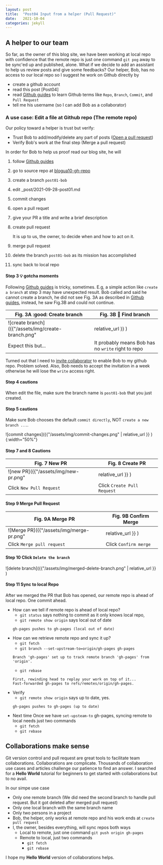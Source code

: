 ```yaml
---
layout: post
title:  "Post04 Input from a helper (Pull Request)"
date:   2021-10-04
categories: jekyll
---
```

## A helper to our team

So far, as the owner of this blog site, we have been working at local repo with confidence that the remote repo is just one command `git pog` away to be sync'ed up and published, alone. What if we decide to add an assistant to help us review posts and give some feedbacks? Our helper, Bob, has no access to our local repo so I suggest he work on Github directly by
 - create a github account
 - read this post [Post04]
 - read [Github guides] to learn Github terms like `Repo`, `Branch`, `Commit`, and `Pull Request`
 - tell me his username (so I can add Bob as a collaborator)

### A use case: Edit a file at Github repo (The remote repo)

Our policy toward a helper is trust but verify: 
 - Trust Bob to add/modify/delete any part of posts ([Open a pull request])
 - Verify Bob's work at the final step (Merge a pull request)

In order for Bob to help us proof read our blog site, he will

  1. follow [Github guides]
  1. go to source repo at [blogua10-gh-repo]
  1. create a branch `post01-bob`
  1. edit _post/2021-09-28-post01.md
  1. commit changes
  1. open a pull requet
  1. give your PR a title and write a brief description
  1. create pull request

     It is up to us, the owner, to decide when and how to act on it.
  1. merge pull request
  1. delete the branch `post01-bob` as its mission has accomplished
  1. sync back to local repo

#### Step 3 💡 gotcha moments

Following [Github guides] is tricky, sometimes. E.g, a simple action like `create a branch` at step 3 may have unexpected result. Bob called and said he cannot create a branch, he did not see Fig. 3A as described in [Github guides], instead, he saw Fig.3B and could not continue.

 Fig. 3A :good: Create branch | Fig. 3B :hot_face: Find branch
 ------ | ------
 ![create branch]({{"/assets/img/create-branch.png" | relative_url }} ) | ![find branch]({{"/assets/img/find-branch.png" | relative_url }} )
 Expect this but... | It probably means Bob has no `write` right to repo

Turned out that I need to [invite collaborator] to enable Bob to my github repo. Problem solved. Also, Bob needs to accept the invitation in a week otherwise he will lose the `write` access right.

#### Step 4 cautions

When edit the file, make sure the branch name is `post01-bob` that you just created. 

#### Step 5 cautions

Make sure Bob chooses the default `commit directly`, NOT `create a new branch ...`.

![commit changes]({{"/assets/img/commit-changes.png" | relative_url }} ){:width="50%"}

#### Step 7 and 8 Cautions

Fig. 7 New PR | Fig. 8 Create PR
------ | ------
 ![new PR]({{"/assets/img/new-pr.png" | relative_url }} ) | ![create PR]({{"/assets/img/create-pr.png" | relative_url }} )
 Click `New Pull Request` | Click `Create Pull Request`
 
#### Step 9 Merge Pull Request

Fig. 9A Merge PR | Fig. 9B Confirm Merge
------ | ------
 ![Merge PR]({{"/assets/img/merge-pr.png" | relative_url }} ) | ![Confirm Merge]({{"/assets/img/confirm-merge.png" | relative_url }} )
 Click `Merge pull request` | Click `Confirm merge`

#### Step 10 Click `Delete the branch`

 ![delete branch]({{"/assets/img/merged-delete-branch.png" | relative_url }} )

#### Step 11 Sync to local Repo

After we merged the PR that Bob has opened, our remote repo is ahead of local repo. One commit ahead.

 - How can we tell if remote repo is ahead of local repo?
   - `git status` says nothing to commit as it only knows local repo,
   - `git remote show origin` says local out of date
   ```
   gh-pages pushes to gh-pages (local out of date)
   ```
 - How can we retrieve remote repo and sync it up?
   - `git fetch`
   - `git branch --set-upstream-to=origin/gh-pages gh-pages`
   ```
   Branch 'gh-pages' set up to track remote branch 'gh-pages' from 'origin'.
   ```
   - `git rebase`
   ```
   First, rewinding head to replay your work on top of it...
   Fast-forwarded gh-pages to refs/remotes/origin/gh-pages.
   ```
 - Verify
   - `git remote show origin` says up to date, yes.
   ```
   gh-pages pushes to gh-pages (up to date)
   ```
 - Next time
   Once we have `set-upsteam-to` gh-pages, syncing remote to local needs just two commands
   - `git fetch`
   - `git rebase`

## Collaborations make sense

 Git version control and pull request are great tools to facilitate team collaborations. Collaborations are complicate. Thousands of collaboration use cases and articles challenge our patience to find an answer. I searched for a **Hello World** tutorial for beginners to get started with collaborations but to no avail.
 
 In our simpe use case
  - Only one remote branch (We did need the second branch to handle pull request. But it got deleted after merged pull request)
  - Only one local branch with the same branch name
  - Only two persons in a project
  - Bob, the helper, only works at remote repo and his work ends at `create pull request`
  - I, the owner, besides everything, will sync repos both ways
    - Local to remote, just one command `git push origin gh-pages`
    - Remote to local, just two commands
      - `git fetch`
      - `git rebase`
  
 I hope my **Hello World** version of collaborations helps.

[Post01]: /jekyll/2021/09/28/post01.html
[blogua10-gh-repo]:   https://github.com/kuolai/blogua10
[Open a Pull Request]: https://guides.github.com/activities/hello-world/#pr
[Github guides]: https://guides.github.com/activities/hello-world/
[Invite collaborator]: https://docs.github.com/en/account-and-profile/setting-up-and-managing-your-github-user-account/managing-access-to-your-personal-repositories/inviting-collaborators-to-a-personal-repository